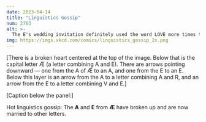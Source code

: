 ```yaml
---
date: 2023-04-14
title: "Linguistics Gossip"
num: 2763
alt: >-
  The E's wedding invitation definitely used the word LOVE more times than was strictly necessary.
img: https://imgs.xkcd.com/comics/linguistics_gossip_2x.png
---
```

[There is a broken heart centered at the top of the image. Below that is the capital letter Æ (a letter combining A and E). There are arrows pointing downward — one from the A of Æ to an A, and one from the E to an E. Below this layer is an arrow from the A to a letter combining A and R, and an arrow from the E to a letter combining V and E.]

[Caption below the panel:]

Hot linguistics gossip: The **A** and **E** from **Æ** have broken up and are now married to other letters.